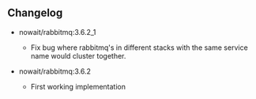 ## Changelog

- nowait/rabbitmq:3.6.2_1
  - Fix bug where rabbitmq's in different stacks with the same service name would cluster together.

- nowait/rabbitmq:3.6.2
  - First working implementation
